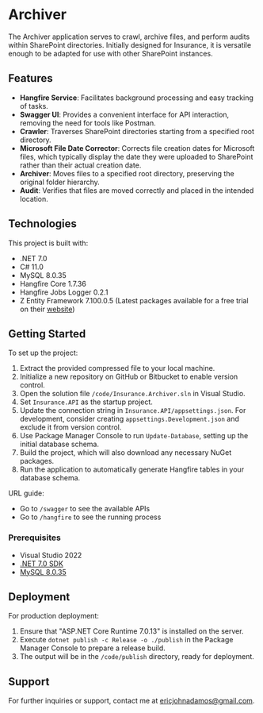 # Archiver

The Archiver application serves to crawl, archive files, and perform audits within SharePoint directories. Initially designed for Insurance, it is versatile enough to be adapted for use with other SharePoint instances.

## Features

- **Hangfire Service**: Facilitates background processing and easy tracking of tasks.
- **Swagger UI**: Provides a convenient interface for API interaction, removing the need for tools like Postman.
- **Crawler**: Traverses SharePoint directories starting from a specified root directory.
- **Microsoft File Date Corrector**: Corrects file creation dates for Microsoft files, which typically display the date they were uploaded to SharePoint rather than their actual creation date.
- **Archiver**: Moves files to a specified root directory, preserving the original folder hierarchy.
- **Audit**: Verifies that files are moved correctly and placed in the intended location.

## Technologies

This project is built with:
- .NET 7.0
- C# 11.0
- MySQL 8.0.35
- Hangfire Core 1.7.36
- Hangfire Jobs Logger 0.2.1
- Z Entity Framework 7.100.0.5 (Latest packages available for a free trial on their [website](https://entityframework-extensions.net/))

## Getting Started

To set up the project:

1. Extract the provided compressed file to your local machine.
2. Initialize a new repository on GitHub or Bitbucket to enable version control.
3. Open the solution file `/code/Insurance.Archiver.sln` in Visual Studio.
4. Set `Insurance.API` as the startup project.
5. Update the connection string in `Insurance.API/appsettings.json`. For development, consider creating `appsettings.Development.json` and exclude it from version control.
6. Use Package Manager Console to run `Update-Database`, setting up the initial database schema.
7. Build the project, which will also download any necessary NuGet packages.
8. Run the application to automatically generate Hangfire tables in your database schema.

URL guide:
- Go to `/swagger` to see the available APIs
- Go to `/hangfire` to see the running process

### Prerequisites

- Visual Studio 2022
- [.NET 7.0 SDK](https://dotnet.microsoft.com/en-us/download/dotnet/7.0)
- [MySQL 8.0.35](https://dev.mysql.com/downloads/mysql/)

## Deployment

For production deployment:

1. Ensure that "ASP.NET Core Runtime 7.0.13" is installed on the server.
2. Execute `dotnet publish -c Release -o ./publish` in the Package Manager Console to prepare a release build.
3. The output will be in the `/code/publish` directory, ready for deployment.

## Support

For further inquiries or support, contact me at [ericjohnadamos@gmail.com](mailto:ericjohnadamos@gmail.com).